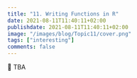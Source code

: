```yaml
---
title: "11. Writing Functions in R"
date: 2021-08-11T11:40:11+02:00
publishdate: 2021-08-11T11:40:11+02:00
image: "/images/blog/Topic11/cover.png"
tags: ["interesting"]
comments: false
---
```


👷 TBA
